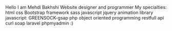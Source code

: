 Hello
I am Mehdi Bakhshi
Website designer and programmer
My specialties:
html
css
Bootstrap framework
sass
javascript
jquery
animation library javascript: GREENSOCK-gsap
php
object oriented programming
restfull api
curl
soap
laravel
phpmyadmin
:)
